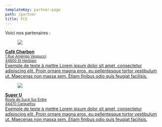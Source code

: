 ```yaml
---
templateKey: partner-page
path: /partner
title: FCS
---
```

Voici nos partenaires :

<article class="media">
<a href="https://www.cafecharbon.fr/" >
  <figure class="media-left">
    <p class="image is-128x128">
      <img src="https://www.cafecharbon.fr/s/misc/logo.jpg?t=1600436199">
    </p>
    
  </figure>
  <div class="media-content">
    <div class="content">
      <p>
        <strong>Café Charbon </strong>
        <br/>
        <small>1 Rue Amérigo Vespucci
        <br>
        44800 St Herblain</small>
        <br>
        Exemple de texte à mettre Lorem ipsum dolor sit amet, consectetur adipiscing elit. Proin ornare magna eros, eu pellentesque tortor vestibulum ut. Maecenas non massa sem. Etiam finibus odio quis feugiat facilisis.
      </p>
    </div>
    <nav class="level is-mobile">
    </nav>
     </a>
  </div>
</article>

<article class="media">
<a href="https://www.couvreur-viaud.com/" >
  <figure class="media-left">
    <p class="image is-128x128">
      <img src="https://s3.eu-central-1.amazonaws.com/uberall-userpics-prod/1288106/1FqIwZ90U6.png">
    </p>
    
  </figure>
  <div class="media-content">
    <div class="content">
      <p>
        <strong>Super U</strong> 
                <br/>
        <small>Route de Sucé Sur Erdre
        <br>
        44470 Carquefou</small>
        <br>
        Exemple de texte à mettre Lorem ipsum dolor sit amet, consectetur adipiscing elit. Proin ornare magna eros, eu pellentesque tortor vestibulum ut. Maecenas non massa sem. Etiam finibus odio quis feugiat facilisis.
      </p>
    </div>
    <nav class="level is-mobile">
    </nav>
     </a>
  </div>
</article>
